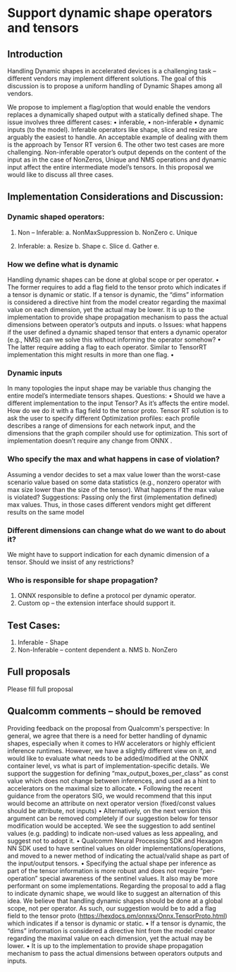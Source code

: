 #   Support dynamic shape operators and tensors

## Introduction 

Handling Dynamic shapes in accelerated devices is a challenging task – different vendors may implement different solutions.  The goal of this discussion is to propose a uniform handling of Dynamic Shapes among all vendors. 

We propose to implement a flag/option that would enable the vendors replaces a dynamically shaped output with a statically defined shape. The issue involves three different cases:
•	inferable,
•	non-inferable
•	dynamic inputs (to the model).
Inferable operators like shape, slice and resize are arguably the easiest to handle. An acceptable example of dealing with them is the approach by Tensor RT version 6.
The other two test cases are more challenging. Non-inferable operator’s output depends on the content of the input as in the case of NonZeros, Unique and NMS operations and dynamic input affect the entire intermediate model’s tensors. In this proposal we would like to discuss all three cases.

## Implementation Considerations and Discussion:
### Dynamic shaped operators:

1.	Non – Inferable:
a.	NonMaxSuppression
b.	NonZero
c.	Unique

2.	Inferable:
a.	Resize
b.	Shape
c.	Slice
d.	Gather
e.	
### How we define what is dynamic
Handling dynamic shapes can be done at global scope or per operator.
•	The former requires to add a flag field to the tensor proto which indicates if a tensor is dynamic or static. If a tensor is dynamic, the “dims” information is considered a directive hint from the model creator regarding the maximal value on each dimension, yet the actual may be lower. It is up to the implementation to provide shape propagation mechanism to pass the actual dimensions between operator’s outputs and inputs.
o	Issues: what happens if the user defined a dynamic shaped tensor that enters a dynamic operator (e.g., NMS) can we solve this without informing the operator somehow?
•	The latter require adding a flag to each operator. Similar to TensorRT implementation this might results in more than one flag.
•	
### Dynamic inputs
In many topologies the input shape may be variable thus changing the entire model’s intermediate tensors shapes.
Questions:
•	Should we have a different implementation to the input Tensor? As it’s affects the entire model. How do we do it with a flag field to the tensor proto.
Tensor RT solution is to ask the user to specify different Optimization profiles: each profile describes a range of dimensions for each network input, and the dimensions that the graph compiler should use for optimization. This sort of implementation doesn’t require any change from ONNX .
### Who specify the max and what happens in case of violation?

Assuming a vendor decides to set a max value lower than the worst-case scenario value based on some data statistics (e.g., nonzero operator with max size lower than the size of the tensor). What happens if the max value is violated?
Suggestions: Passing only the first (implementation defined) max values. Thus, in those cases different vendors might get different results on the same model

### Different dimensions can change what do we want to do about it?
We might have to support indication for each dynamic dimension of a tensor. Should we insist of any restrictions?

### Who is responsible for shape propagation?
1.	ONNX responsible to define a protocol per dynamic operator.
2.	Custom op – the extension interface should support it.

## Test Cases:
1.	Inferable - Shape
2.	Non-Inferable – content dependent
a.	NMS
b.	NonZero

## Full proposals
Please fill full proposal
## Qualcomm comments – should be removed

Providing feedback on the proposal from Qualcomm's perspective:
In general, we agree that there is a need for better handling of dynamic shapes, especially when it comes to HW accelerators or highly efficient inference runtimes. However, we have a slightly different view on it, and would like to evaluate what needs to be added/modified at the ONNX container level, vs what is part of implementation-specific details.
We support the suggestion for defining “max_output_boxes_per_class” as const value which does not change between inferences, and used as a hint to accelerators on the maximal size to allocate.
•	Following the recent guidance from the operators SIG, we would recommend that this input would become an attribute on next operator version (fixed/const values should be attribute, not inputs)
•	Alternatively, on the next version this argument can be removed completely if our suggestion below for tensor modification would be accepted.
We see the suggestion to add sentinel values (e.g. padding) to indicate non-used values as less appealing, and suggest not to adopt it.
•	Qualcomm Neural Processing SDK and Hexagon NN SDK used to have sentinel values on older implementations/operations, and moved to a newer method of indicating the actual/valid shape as part of the input/output tensors.
•	Specifying the actual shape per inference as part of the tensor information is more robust and does not require “per-operation” special awareness of the sentinel values. It also may be more performant on some implementations.
Regarding the proposal to add a flag to indicate dynamic shape, we would like to suggest an alternation of this idea. We believe that handling dynamic shapes should be done at a global scope, not per operator. As such, our suggestion would be to add a flag field to the tensor proto (https://hexdocs.pm/onnxs/Onnx.TensorProto.html) which indicates if a tensor is dynamic or static.
•	If a tensor is dynamic, the “dims” information is considered a directive hint from the model creator regarding the maximal value on each dimension, yet the actual may be lower.
•	It is up to the implementation to provide shape propagation mechanism to pass the actual dimensions between operators outputs and inputs.

